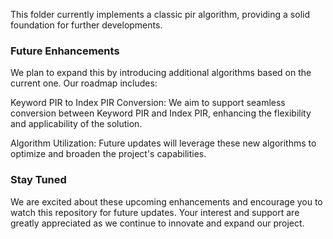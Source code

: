 This folder currently implements a classic pir algorithm, providing a solid foundation for further developments.

### Future Enhancements
We plan to expand this by introducing additional algorithms based on the current one. Our roadmap includes:

Keyword PIR to Index PIR Conversion: We aim to support seamless conversion between Keyword PIR and Index PIR, enhancing the flexibility and applicability of the solution.

Algorithm Utilization: Future updates will leverage these new algorithms to optimize and broaden the project's capabilities.

###  Stay Tuned
We are excited about these upcoming enhancements and encourage you to watch this repository for future updates. Your interest and support are greatly appreciated as we continue to innovate and expand our project.